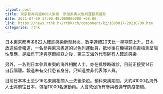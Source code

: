 ```yaml
---
layout: post
title: 東京都再有逾800人染疫　參加東奧以色列運動員確診
date: 2021-07-09 17:00:48.000000000 +08:00
link: https://news.rthk.hk/rthk/ch/component/k2/1600017-20210709.htm
categories: rthk
---
```


日本東京都再多822人確診感染新型肺炎，數字連續20天比一星期前上升。日本放送協會報道，一名參與東京奧運的以色列運動員，抵埗後在機場對病毒檢測呈陽性反應，是繼烏干達與塞爾維亞之後，第三支海外代表隊有人確診感染。

另外，一名到日本參與東奧的海外相關人士，亦在抵埗時確診，目前正接受14日自我隔離。報道未有交代患者身分，只知道並非代表隊人員。

目前日本本土至少16名東奧相關人士先後染疫。預料東奧期間，大約41000名海外人士將前往日本，包括11000名運動員。大會敦促所有參與者遵守防疫措施。
